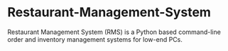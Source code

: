 # Restaurant-Management-System
Restaurant Management System (RMS) is a Python based command-line order and inventory management systems for low-end PCs.
